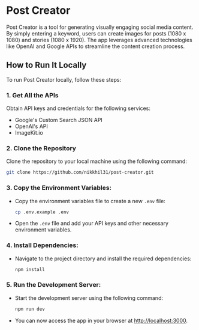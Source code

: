 # Post Creator

Post Creator is a tool for generating visually engaging social media content. By simply entering a keyword, users can create images for posts (1080 x 1080) and stories (1080 x 1920). The app leverages advanced technologies like OpenAI and Google APIs to streamline the content creation process.

## How to Run It Locally

To run Post Creator locally, follow these steps:

### 1. Get All the APIs

Obtain API keys and credentials for the following services:
- Google's Custom Search JSON API
- OpenAI's API
- ImageKit.io

### 2. Clone the Repository

Clone the repository to your local machine using the following command:

```bash
git clone https://github.com/nikkhil31/post-creator.git
```

### 3. **Copy the Environment Variables**:
   - Copy the environment variables file to create a new `.env` file:

     ```bash
     cp .env.example .env
     ```

   - Open the `.env` file and add your API keys and other necessary environment variables.

### 4. **Install Dependencies**:
   - Navigate to the project directory and install the required dependencies:

     ```bash
     npm install
     ```

### 5. **Run the Development Server**:
   - Start the development server using the following command:

     ```bash
     npm run dev
     ```

   - You can now access the app in your browser at [http://localhost:3000](http://localhost:3000).

